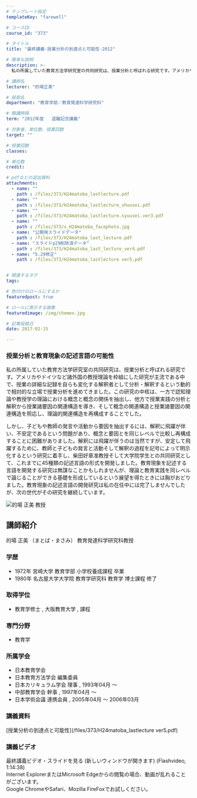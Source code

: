 ```yaml
---
# テンプレート指定
templateKey: "farewell"

# コースID
course_id: "373"

# タイトル
title: "最終講義-授業分析の到達点と可能性-2012"

# 簡単な説明
description: >-
  私の所属していた教育方法学研究室の共同研究は、授業分析と呼ばれる研究です。アメリカやドイツなど諸外国の教授理論を枠組にした研究が主流である中で、授業の詳細な記録を自らも変化する解釈者として分析・解...

# 講師名
lecturer: "的場正美"

# 部局名
department: "教育学部／教育発達科学研究科"

# 開講時限
term: "2012年度	退職記念講義"

# 対象者、単位数、授業回数
target: ""

# 授業回数
classes: 

# 単位数
credit: 

# pdfなどの追加資料
attachments: 
  - name: "" 
    path : /files/373/H24matoba_lastlecture.pdf
  - name: "" 
    path : /files/373/H24matoba_lastlecture_shuusei.pdf
  - name: "" 
    path : /files/373/H24matoba_lastlecture.syuusei.ver3.pdf
  - name: "" 
    path : /files/373/s_H24matoba_facephoto.jpg
  - name: "公開用スライドデータ" 
    path : /files/373/H24matoba_last_lecture.pdf
  - name: "スライドp29削除済データ" 
    path : /files/373/H24matoba_last_lecture_ver4.pdf
  - name: "5.29修正" 
    path : /files/373/H24matoba_lastlecture ver5.pdf


# 関連するタグ
tags:

# 色付けのロールにするか
featuredpost: true

# ロールに表示する画像
featuredimage: /img/chemex.jpg

# 記事投稿日
date: 2017-02-15

---
```

### 授業分析と教育現象の記述言語の可能性 

私の所属していた教育方法学研究室の共同研究は、授業分析と呼ばれる研究です。アメリカやドイツなど諸外国の教授理論を枠組にした研究が主流である中で、授業の詳細な記録を自らも変化する解釈者として分析・解釈するという動的で相対的な立場で授業分析を進めてきました。この研究の中核は、一方で認知理論や教授学の理論における概念と概念の関係を抽出し、他方で授業実践の分析と解釈から授業諸要因の関連構造を導き、そして概念の関連構造と授業諸要因の関連構造を照応し、理論的関連構造を再構成することでした。 

しかし、子どもや教師の発言や活動から要因を抽出するには、解釈に飛躍が伴い、不安定であるという問題があり、概念と要因とを同じレベルで比較し再構成することに困難がありました。解釈には飛躍が伴うのは当然ですが、安定して飛躍するために、教師と子どもの発言と活動そして解釈の過程を記号によって明示化するという研究に着手し、柴田好章准教授そして大学院学生との共同研究として、これまでに45種類の記述言語の形式を開発しました。教育現象を記述する言語を開発する研究は無謀なことかもしれませんが、理論と教育実践を同レベルで論じることができる基礎を形成しているという展望を得たときには胸がおどりました。教育現象の記述言語の開発研究は私の在任中には完了しませんでしたが、次の世代がその研究を継続しています。

![的場 正美 教授](/files/373/s_H24matoba_facephoto.jpg) 
## 講師紹介

的場 正美 （まとば・まさみ） 教育発達科学研究科教授 

### 学歴

  * 1972年 宮崎大学 教育学部 小学校養成課程 卒業
  * 1980年 名古屋大学大学院 教育学研究科 教育学 博士課程 修了

### 取得学位

  * 教育学修士 , 大阪教育大学 , 課程

### 専門分野

  * 教育学

### 所属学会

  * 日本教育学会
  * 日本教育方法学会 編集委員
  * 日本カリキュラム学会 理事 , 1993年04月 〜
  * 中部教育学会 幹事 , 1997年04月 〜
  * 日本学術会議 連携会員 , 2005年04月 〜 2006年03月
### 講義資料


[授業分析の到達点と可能性](/files/373/H24matoba_lastlecture ver5.pdf) 

### 講義ビデオ

最終講義ビデオ・スライドを見る (新しいウィンドウが開きます) (Flashvideo, 1:14:38)  
Internet ExplorerまたはMicrosoft Edgeからの閲覧の場合、動画が乱れることがございます。  
Google ChromeやSafari、Mozilla FireFoxでお試しください。